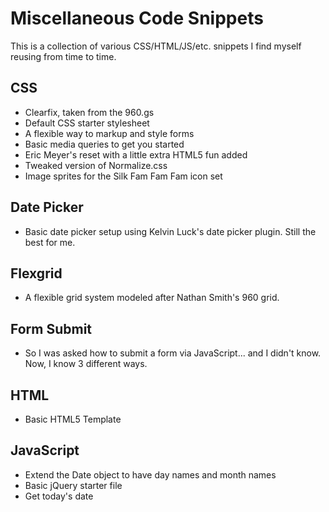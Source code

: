 # Miscellaneous Code Snippets

This is a collection of various CSS/HTML/JS/etc. snippets I find myself reusing from time to time.

## CSS

* Clearfix, taken from the 960.gs
* Default CSS starter stylesheet
* A flexible way to markup and style forms
* Basic media queries to get you started
* Eric Meyer's reset with a little extra HTML5 fun added
* Tweaked version of Normalize.css
* Image sprites for the Silk Fam Fam Fam icon set


## Date Picker

* Basic date picker setup using Kelvin Luck's date picker plugin. Still the best for me.

## Flexgrid

* A flexible grid system modeled after Nathan Smith's 960 grid.

## Form Submit

* So I was asked how to submit a form via JavaScript... and I didn't know. Now, I know 3 different ways. 

## HTML

* Basic HTML5 Template

## JavaScript

* Extend the Date object to have day names and month names
* Basic jQuery starter file
* Get today's date